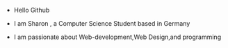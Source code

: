 - Hello Github
  
- I am Sharon , a Computer Science Student based in Germany

- I am passionate about Web-development,Web Design,and programming

  


